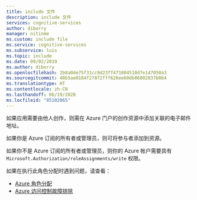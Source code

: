 ```yaml
---
title: include 文件
description: include 文件
services: cognitive-services
author: diberry
manager: nitinme
ms.custom: include file
ms.service: cognitive-services
ms.subservice: luis
ms.topic: include
ms.date: 09/02/2019
ms.author: diberry
ms.openlocfilehash: 2b8a0de75f31cc9d23ff471804510d7e147050a3
ms.sourcegitcommit: 48b5ae0164f278f2fff626ee60db86802837b0b4
ms.translationtype: HT
ms.contentlocale: zh-CN
ms.lasthandoff: 06/19/2020
ms.locfileid: "85102065"
---
```

如果应用需要由他人创作，则需在 Azure 门户的创作资源中添加关联的电子邮件地址。

如果你是 Azure 订阅的所有者或管理员，则可将参与者添加到资源。 

如果你不是 Azure 订阅的所有者或管理员，则你的 Azure 帐户需要具有 `Microsoft.Authorization/roleAssignments/write` 权限。

如果在执行此角色分配时遇到问题，请查看： 

* [Azure 角色分配](../../../role-based-access-control/role-assignments-portal.md)
* [Azure 访问控制故障排除](../../../role-based-access-control/troubleshooting.md#problems-with-azure-role-assignments)
